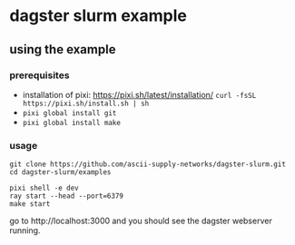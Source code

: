 # dagster slurm example

## using the example

### prerequisites

- installation of pixi: https://pixi.sh/latest/installation/ `curl -fsSL https://pixi.sh/install.sh | sh`
- `pixi global install git`
- `pixi global install make`


### usage

```
git clone https://github.com/ascii-supply-networks/dagster-slurm.git
cd dagster-slurm/examples

pixi shell -e dev
ray start --head --port=6379
make start
```

go to http://localhost:3000 and you should see the dagster webserver running.